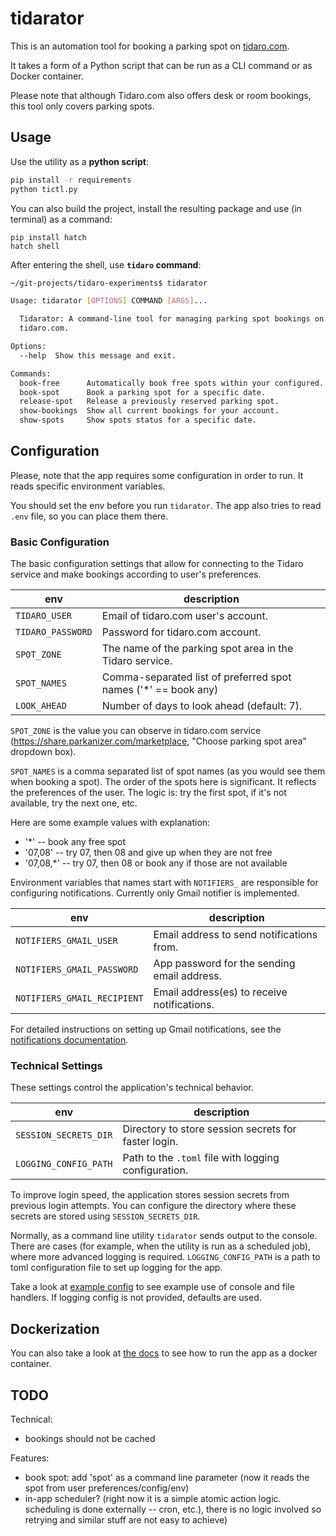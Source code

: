# tidarator

This is an automation tool for booking a parking spot on [tidaro.com](https://www.tidaro.com).

It takes a form of a Python script that can be run as a CLI command or as Docker container.

Please note that although Tidaro.com also offers desk or room bookings, this tool only covers parking spots.

## Usage

Use the utility as a __python script__:

```bash
pip install -r requirements
python tictl.py 
```

You can also build the project, install the resulting package and use (in terminal) as a command:

```
pip install hatch
hatch shell
```

After entering the shell, use __`tidaro` command__:

```bash
~/git-projects/tidaro-experiments$ tidarator

Usage: tidarator [OPTIONS] COMMAND [ARGS]...

  Tidarator: A command-line tool for managing parking spot bookings on
  tidaro.com.

Options:
  --help  Show this message and exit.

Commands:
  book-free      Automatically book free spots within your configured...
  book-spot      Book a parking spot for a specific date.
  release-spot   Release a previously reserved parking spot.
  show-bookings  Show all current bookings for your account.
  show-spots     Show spots status for a specific date.

```

## Configuration

Please, note that the app requires some configuration in order to run.
It reads specific environment variables.

You should set the env before you run `tidarator`.
The app also tries to read `.env` file, so you can place them there.

### Basic Configuration

The basic configuration settings that allow
for connecting to the Tidaro service and make bookings according to user's preferences.

| env               | description                                                    |
|-------------------|----------------------------------------------------------------|
| `TIDARO_USER`     | Email of tidaro.com user's account.                            |
| `TIDARO_PASSWORD` | Password for tidaro.com account.                               |
| `SPOT_ZONE`       | The name of the parking spot area in the Tidaro service.       |
| `SPOT_NAMES`      | Comma-separated list of preferred spot names ('*' == book any) |
| `LOOK_AHEAD`      | Number of days to look ahead (default: 7).                     |

`SPOT_ZONE` is the value you can observe in tidaro.com service (https://share.parkanizer.com/marketplace, "Choose
parking spot area" dropdown box).

`SPOT_NAMES` is a comma separated list of spot names (as you would see them when booking a spot).
The order of the spots here is significant. It reflects the preferences of the user. The logic is:
try the first spot, if it's not available, try the next one, etc.

Here are some example values with explanation:

- '*' -- book any free spot
- '07,08' -- try 07, then 08 and give up when they are not free
- '07,08,*' -- try 07, then 08 or book any if those are not available

Environment variables that names start with `NOTIFIERS_` are responsible for
configuring notifications. Currently only Gmail notifier is implemented.

| env                         | description                                 |
|-----------------------------|---------------------------------------------|
| `NOTIFIERS_GMAIL_USER`      | Email address to send notifications from.   |
| `NOTIFIERS_GMAIL_PASSWORD`  | App password for the sending email address. |
| `NOTIFIERS_GMAIL_RECIPIENT` | Email address(es) to receive notifications. |

For detailed instructions on setting up Gmail notifications, see
the [notifications documentation](docs/notifications.md).

### Technical Settings

These settings control the application's technical behavior.

| env                   | description                                          |
|-----------------------|------------------------------------------------------|
| `SESSION_SECRETS_DIR` | Directory to store session secrets for faster login. |
| `LOGGING_CONFIG_PATH` | Path to the `.toml` file with logging configuration. |

To improve login speed, the application stores session secrets from previous login attempts. You can configure the
directory where these secrets are stored using `SESSION_SECRETS_DIR`.

Normally, as a command line utility `tidarator` sends output to the console.
There are cases (for example, when the utility is run as a scheduled job), where
more advanced logging is required.
`LOGGING_CONFIG_PATH` is a path to toml configuration file to set up logging for the app.

Take a look at [example config](tidarator/logging.toml) to see example use of console and file handlers.
If logging config is not provided, defaults are used.

## Dockerization

You can also take a look at [the docs](docs/dockerization/build_and_run.md) to see how to run the app as a docker
container.

## TODO

Technical:

- bookings should not be cached

Features:

- book spot: add 'spot' as a command line parameter (now it reads the spot from user preferences/config/env)
- in-app scheduler? (right now it is a simple atomic action logic. scheduling is done externally -- cron, etc.),
  there is no logic involved so retrying and similar stuff are not easy to achieve)

